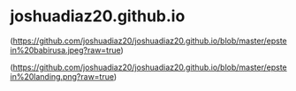# joshuadiaz20.github.io
(https://github.com/joshuadiaz20/joshuadiaz20.github.io/blob/master/epstein%20babirusa.jpeg?raw=true)

(https://github.com/joshuadiaz20/joshuadiaz20.github.io/blob/master/epstein%20landing.png?raw=true)
